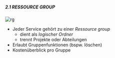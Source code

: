 ##### 2.1 **RESSOURCE GROUP**

    
![rg](http://res.cloudinary.com/samcogan/image/upload/v1493930941/arm_ejo0aw.png)
- Jeder Service gehört zu einer *Ressource group*
    - dient als *logischer Ordner*
    - trennt Projekte oder Abteilungen
- Erlaubt Gruppenfunktionen (bspw. löschen)
- Kostenüberblick pro Gruppe